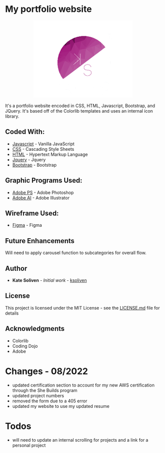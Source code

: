 # My portfolio website

<p align="center">
  <a href="https://katedevdc.com/"><img src="images/Logo2.png" height="250px"></a>
</p>
                           
It's a portfolio website encoded in CSS, HTML, Javascript, Bootstrap, and JQuery. It's based off of the Colorlib templates and uses an internal icon library.

## Coded With:

* [Javascript](https://www.javascript.com/) - Vanilla JavaScript
* [CSS](https://html.com/css/) - Cascading Style Sheets
* [HTML](https://html.com/) - Hypertext Markup Language
* [Jquery](https://jquery.com/) - Jquery
* [Bootstrap](https://getbootstrap.com/) - Bootstrap

## Graphic Programs Used:

* [Adobe PS](https://www.adobe.com/products/photoshop.html?sdid=KKQIN&mv=search&s_kwcid=AL!3085!10!79027473338355!20541714965&ef_id=XNC0kQAAAH1MVjCs:20200303011500:s) - Adobe Photoshop
* [Adobe AI](https://www.adobe.com/products/illustrator.html?sdid=KKQML&mv=search&s_kwcid=AL!3085!10!79645985794438!20541717517&ef_id=XNC0kQAAAH1MVjCs:20200303011600:s) - Adobe Illustrator

## Wireframe Used:

* [Figma](https://www.figma.com/) - Figma

## Future Enhancements

Will need to apply carousel function to subcategories for overall flow.

## Author

* **Kate Soliven** - *Initial work* - [ksoliven](https://github.com/ksoliven)

## License

This project is licensed under the MIT License - see the [LICENSE.md](LICENSE.md) file for details

## Acknowledgments

* Colorlib
* Coding Dojo
* Adobe

# Changes - 08/2022
* updated certification section to account for my new AWS certification through the She Builds program
* updated project numbers
* removed the form due to a 405 error
* updated my website to use my updated resume

# Todos
* will need to update an internal scrolling for projects and a link for a personal project
